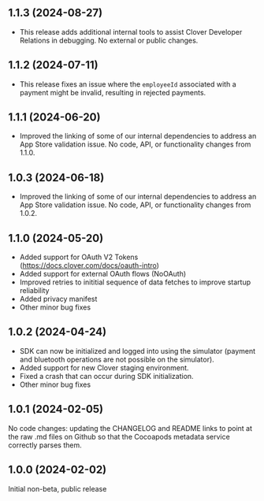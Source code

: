 ## 1.1.3 (2024-08-27)
- This release adds additional internal tools to assist Clover Developer Relations in debugging. No external or public changes.

## 1.1.2 (2024-07-11)
- This release fixes an issue where the `employeeId` associated with a payment might be invalid, resulting in rejected payments.

## 1.1.1 (2024-06-20)
- Improved the linking of some of our internal dependencies to address an App Store validation issue. No code, API, or functionality changes from 1.1.0.

## 1.0.3 (2024-06-18)
- Improved the linking of some of our internal dependencies to address an App Store validation issue. No code, API, or functionality changes from 1.0.2.

## 1.1.0 (2024-05-20)

- Added support for OAuth V2 Tokens (https://docs.clover.com/docs/oauth-intro)
- Added support for external OAuth flows (NoOAuth)
- Improved retries to inititial sequence of data fetches to improve startup reliability
- Added privacy manifest
- Other minor bug fixes

## 1.0.2 (2024-04-24)

- SDK can now be initialized and logged into using the simulator (payment and bluetooth operations are not possible on the simulator).
- Added support for new Clover staging environment.
- Fixed a crash that can occur during SDK initialization.
- Other minor bug fixes


## 1.0.1 (2024-02-05)

No code changes: updating the CHANGELOG and README links to point at the raw .md files on Github so that the Cocoapods metadata service correctly parses them.

## 1.0.0 (2024-02-02)

Initial non-beta, public release
